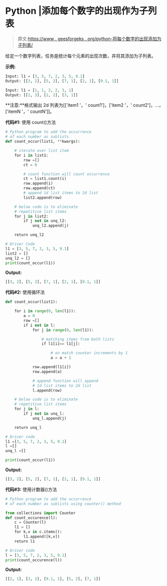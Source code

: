 # Python |添加每个数字的出现作为子列表

> 原文:[https://www . geesforgeks . org/python-将每个数字的出现添加为子列表/](https://www.geeksforgeeks.org/python-add-the-occurrence-of-each-number-as-sublists/)

给定一个数字列表，任务是统计每个元素的出现次数，并将其添加为子列表。

**示例:**

```py
Input: l1 = [3, 5, 7, 2, 3, 5, 9.1]
Output: [[3, 2], [5, 2], [7, 1], [2, 1], [9.1, 1]]

Input: l1 = [1, 1, 2, 2, 3, 1]
Output: [[1, 3], [2, 2], [3, 1]]

```

**注意:**格式输出 2d 列表为[['item1 '，' count1']，['item2 '，' count2']，…，['itemN '，' countN']]。

**代码#1:** 使用 count()方法

```py
# Python program to add the occurrence
# of each number as sublists
def count_occur(list1, **kwargs):

    # iterate over list item
    for i in list1:
        row =[]
        ct = 0

        # count function will count occurrence
        ct = list1.count(i)
        row.append(i)
        row.append(ct)
        # append 1d list items to 2d list
        list2.append(row)

    # below code is to eliminate 
    # repetitive list items
    for j in list2:
        if j not in unq_l2:
            unq_l2.append(j)

    return unq_l2

# Driver Code
l1 = [3, 5, 7, 2, 3, 5, 9.1]
list2 = []
unq_l2 = []
print(count_occur(l1))
```

**Output:**

```py
[[3, 2], [5, 2], [7, 1], [2, 1], [9.1, 1]]

```

**代码#2:** 使用循环法

```py
def count_occur(list1):

    for i in range(0, len(l1)):
        a = 0
        row =[]
        if i not in l:
            for j in range(0, len(l1)):

                # matching items from both lists
                if l1[i]== l1[j]:

                    # on match counter increments by 1
                    a = a + 1

            row.append(l1[i])
            row.append(a)

            # append function will append 
            # 1d list items to 2d list
            l.append(row)

    # below code is to eliminate
    # repetitive list items    
    for j in l:
        if j not in unq_l:
            unq_l.append(j)

    return unq_l

# Driver code        
l1 =[3, 5, 7, 2, 3, 5, 9.1]
l =[]
unq_l =[]

print(count_occur(l1)) 
```

**Output:**

```py
[[3, 2], [5, 2], [7, 1], [2, 1], [9.1, 1]]

```

**代码#3:** 使用计数器()方法

```py
# Python program to add the occurrence
# of each number as sublists using counter() method

from collections import Counter
def count_occurence(l):
    c = Counter(l)
    l1 = []
    for k,v in c.items():
        l1.append([k,v])
    return l1

# Driver code     
l = [3, 5, 7, 2, 3, 5, 9.1]
print(count_occurence(l))
```

**Output:**

```py
[[2, 1], [3, 2], [9.1, 1], [5, 2], [7, 1]]

```
